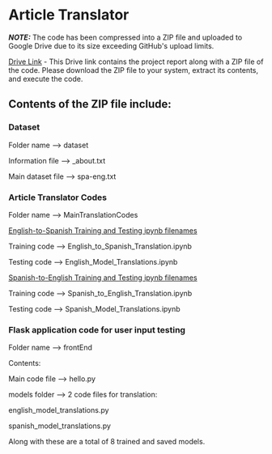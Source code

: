 # Article Translator 

**_NOTE:_** The code has been compressed into a ZIP file and uploaded to Google Drive due to its size exceeding GitHub's upload limits.

[Drive Link](https://drive.google.com/drive/folders/1uBi3YmFzJgmwJXfD9v7abjCefMRV4Wxf?usp=sharing) - This Drive link contains the project report along with a ZIP file of the code. Please download the ZIP file to your system, extract its contents, and execute the code.

## Contents of the ZIP file include:

### Dataset
Folder name --> dataset

Information file --> _about.txt

Main dataset file --> spa-eng.txt 


### Article Translator Codes
Folder name --> MainTranslationCodes


<ins>English-to-Spanish Training and Testing ipynb filenames</ins>

Training code --> English_to_Spanish_Translation.ipynb

Testing code --> English_Model_Translations.ipynb


<ins>Spanish-to-English Training and Testing ipynb filenames</ins>

Training code --> Spanish_to_English_Translation.ipynb

Testing code --> Spanish_Model_Translations.ipynb


### Flask application code for user input testing
Folder name --> frontEnd

Contents:

Main code file --> hello.py

models folder --> 2 code files for translation:

  english_model_translations.py

  spanish_model_translations.py

  Along with these are a total of 8 trained and saved models.

